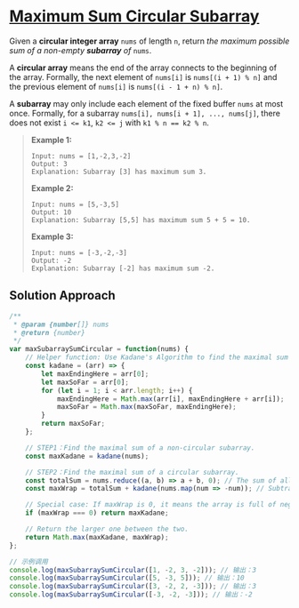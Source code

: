 # [Maximum Sum Circular Subarray](https://leetcode.cn/problems/maximum-sum-circular-subarray/)

Given a **circular integer array** `nums` of length `n`, return *the maximum possible sum of a non-empty **subarray** of* `nums`.

A **circular array** means the end of the array connects to the beginning of the array. Formally, the next element of `nums[i]` is `nums[(i + 1) % n]` and the previous element of `nums[i]` is `nums[(i - 1 + n) % n]`.

A **subarray** may only include each element of the fixed buffer `nums` at most once. Formally, for a subarray `nums[i], nums[i + 1], ..., nums[j]`, there does not exist `i <= k1`, `k2 <= j` with `k1 % n == k2 % n`.

> **Example 1:**
>
> ```
> Input: nums = [1,-2,3,-2]
> Output: 3
> Explanation: Subarray [3] has maximum sum 3.
> ```
>
> **Example 2:**
>
> ```
> Input: nums = [5,-3,5]
> Output: 10
> Explanation: Subarray [5,5] has maximum sum 5 + 5 = 10.
> ```
>
> **Example 3:**
>
> ```
> Input: nums = [-3,-2,-3]
> Output: -2
> Explanation: Subarray [-2] has maximum sum -2.
> ```

## Solution Approach

```js
/**
 * @param {number[]} nums
 * @return {number}
 */
var maxSubarraySumCircular = function(nums) {
    // Helper function: Use Kadane's Algorithm to find the maximal sum of a non-circular subarray.
    const kadane = (arr) => {
        let maxEndingHere = arr[0];
        let maxSoFar = arr[0];
        for (let i = 1; i < arr.length; i++) {
            maxEndingHere = Math.max(arr[i], maxEndingHere + arr[i]);
            maxSoFar = Math.max(maxSoFar, maxEndingHere);
        }
        return maxSoFar;
    };

    // STEP1：Find the maximal sum of a non-circular subarray.
    const maxKadane = kadane(nums);

    // STEP2：Find the maximal sum of a circular subarray.
    const totalSum = nums.reduce((a, b) => a + b, 0); // The sum of all elements in `nums`.
    const maxWrap = totalSum + kadane(nums.map(num => -num)); // Subtract the sum of the minimal subarray from the total sum of the array.

    // Special case: If maxWrap is 0, it means the array is full of negative values. In this case, the sum of the maximal subarray should be maxKadane.
    if (maxWrap === 0) return maxKadane;

    // Return the larger one between the two.
    return Math.max(maxKadane, maxWrap);
};

// 示例调用
console.log(maxSubarraySumCircular([1, -2, 3, -2])); // 输出：3
console.log(maxSubarraySumCircular([5, -3, 5])); // 输出：10
console.log(maxSubarraySumCircular([3, -2, 2, -3])); // 输出：3
console.log(maxSubarraySumCircular([-3, -2, -3])); // 输出：-2
```

